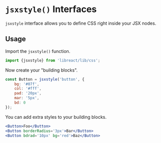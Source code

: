 # `jsxstyle()` Interfaces

`jsxstyle` interface allows you to define CSS right inside your JSX nodes.

## Usage

Import the `jsxstyle()` function.

```js
import {jsxstyle} from 'libreact/lib/css';
```

Now create your "building blocks".

```js
const Button = jsxstyle('button', {
    bg: '#07f',
    col: '#fff',
    pad: '20px',
    mar: '5px',
    bd: 0
});
```

You can add extra styles to your building blocks.

```jsx
<Button>Foo</Button>
<Button borderRadius='3px'>Bar</Button>
<Button bdrad='10px' bg='red'>Baz</Button>
```
